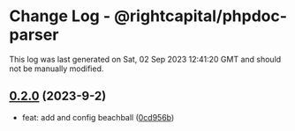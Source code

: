 # Change Log - @rightcapital/phpdoc-parser

This log was last generated on Sat, 02 Sep 2023 12:41:20 GMT and should not be manually modified.

<!-- Start content -->

## [0.2.0](https://github.com/RightCapitalHQ/phpdoc-parser/tree/@rightcapital/phpdoc-parser_v0.2.0) (2023-9-2)

- feat: add and config beachball ([0cd956b](https://github.com/RightCapitalHQ/phpdoc-parser/commit/0cd956bca807f44ae1abf8869db81d53cd78e9cd))
